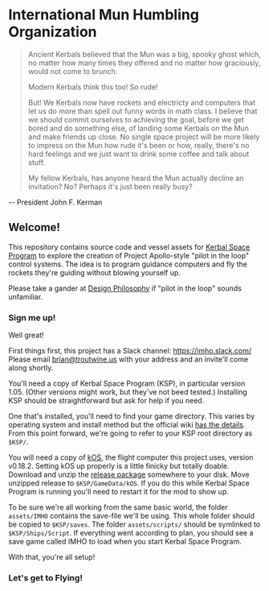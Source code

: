 # International Mun Humbling Organization

> Ancient Kerbals believed that the Mun was a big, spooky ghost which, no matter
> how many times they offered and no matter how graciously, would not come to
> brunch.
>
> Modern Kerbals think this too! So rude!
>
> But! We Kerbals now have rockets and electricty and computers that let us do
> more than spell out funny words in math class. I believe that we should commit
> ourselves to achieving the goal, before we get bored and do something else, of
> landing some Kerbals on the Mun and make friends up close. No single space
> project will be more likely to impress on the Mun how rude it's been or how,
> really, there's no hard feelings and we just want to drink some coffee and
> talk about stuff.
>
> My fellow Kerbals, has anyone heard the Mun actually decline an invitation?
> No? Perhaps it's just been really busy?

-- President John F. Kerman

## Welcome!

This repository contains source code and vessel assets for
[Kerbal Space Program](https://kerbalspaceprogram.com/) to explore the creation
of Project Apollo-style "pilot in the loop" control systems. The idea is to
program guidance computers and fly the rockets they're guiding without blowing
yourself up.

Please take a gander at [Design Philosophy](docs/Design-Philosophy.md) if "pilot in
the loop" sounds unfamiliar.

### Sign me up!

Well great!

First things first, this project has a Slack channel: https://imho.slack.com/
Please email brian@troutwine.us with your address and an invite'll come along
shortly.

You'll need a copy of Kerbal Space Program (KSP), in particular version 1.05.
(Other versions might work, but they've not beed tested.) Installing KSP should
be straightforward but ask for help if you need.

One that's installed, you'll need to find your game directory. This varies by
operating system and install method but the official wiki
[has the details](http://wiki.kerbalspaceprogram.com/wiki/Root_directory). From
this point forward, we're going to refer to your KSP root directory as `$KSP/`.

You will need a copy of [kOS](https://github.com/KSP-KOS/KOS), the flight
computer this project uses, version v0.18.2. Setting kOS up properly is a little
finicky but totally doable. Download and unzip the
[release package](https://github.com/KSP-KOS/KOS/releases) somewhere to your
disk. Move unzipped release to `$KSP/GameData/kOS`. If you do this while Kerbal
Space Program is running you'll need to restart it for the mod to show up.

To be sure we're all working from the same basic world, the folder `assets/IMHO`
contains the save-file we'll be using. This whole folder should be copied to
`$KSP/saves`. The folder `assets/scripts/` should be symlinked to
`$KSP/Ships/Script`. If everything went according to plan, you should see a save
game called IMHO to load when you start Kerbal Space Program.

With that, you're all setup!

### Let's get to Flying!
